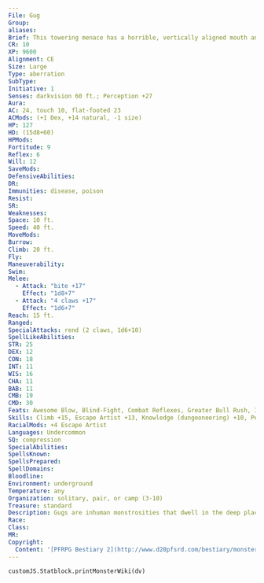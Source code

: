 ```yaml
---
File: Gug
Group: 
aliases: 
Brief: This towering menace has a horrible, vertically aligned mouth and arms that split at the elbows into twin clawed hands.
CR: 10
XP: 9600
Alignment: CE
Size: Large
Type: aberration
SubType: 
Initiative: 1
Senses: darkvision 60 ft.; Perception +27
Aura: 
AC: 24, touch 10, flat-footed 23
ACMods: (+1 Dex, +14 natural, -1 size)
HP: 127
HD: (15d8+60)
HPMods: 
Fortitude: 9
Reflex: 6
Will: 12
SaveMods: 
DefensiveAbilities: 
DR: 
Immunities: disease, poison
Resist: 
SR: 
Weaknesses: 
Space: 10 ft.
Speed: 40 ft.
MoveMods: 
Burrow: 
Climb: 20 ft.
Fly: 
Maneuverability: 
Swim: 
Melee: 
  - Attack: "bite +17"
    Effect: "1d8+7"
  - Attack: "4 claws +17"
    Effect: "1d6+7"
Reach: 15 ft.
Ranged: 
SpecialAttacks: rend (2 claws, 1d6+10)
SpellLikeAbilities: 
STR: 25
DEX: 12
CON: 18
INT: 11
WIS: 16
CHA: 11
BAB: 11
CMB: 19
CMD: 30
Feats: Awesome Blow, Blind-Fight, Combat Reflexes, Greater Bull Rush, Improved Bull Rush, Lunge, Power Attack, Skill Focus (Perception)
Skills: Climb +15, Escape Artist +13, Knowledge (dungeoneering) +10, Perception +27, Stealth +15, Survival +21
RacialMods: +4 Escape Artist
Languages: Undercommon
SQ: compression
SpecialAbilities: 
SpellsKnown: 
SpellsPrepared: 
SpellDomains: 
Bloodline: 
Environment: underground
Temperature: any
Organization: solitary, pair, or camp (3-10)
Treasure: standard
Description: Gugs are inhuman monstrosities that dwell in the deep places of the world. Whether they were banished to the dark lands by ancient gods or the light-loving races they terrorized, or perhaps were brought to the deep realms by dark powers from some even more inhuman nightmare realm, is unknown, but gugs are loathed by other races for their carnal rites of slaughter.  Gugs are 16 feet tall and weigh nearly 2,000 pounds, but they move with an eerie, unnatural gait as though their limbs contained far too many joints. They can contort and distend their limbs for greater reach or to wriggle easily through impossibly small passages. Gugs may cling for long hours to cave walls or just within dark side-caverns, lying in wait for prey to stumble too close. Their senses are keen, however, and their joy in the bloody hunt is considerable and gugs who catch the scent of blood may stalk their prey for long days, even venturing at times beyond their caves to dare the bright lands of the surface in search of tasty meat to drag back for their horrific sacrifices.  Gugs are savage fighters when driven by a strong leader, but on their own may flee if brought to fewer than half their hit points, carrying off fresh meat for later feasting if they are able. They can subsist on fungi, slimes, and molds as well as carrion and even undead flesh-particularly that of ghouls.  Some bloodthirsty gugs gain awful powers as gifts from their alien patrons. These monsters are known as savants.  They have a Charisma of 18 and can use invisibility, spike stones, transmute rock to mud, and unholy blight once per day each as spell-like abilities (CL 10th, concentration +14). Some become actual clerics or oracles of their mad gods-strange powers of darkness, insanity, and blood.  Gug savants add +1 to their CR.
Race: 
Class: 
MR: 
Copyright:
  Content: '[PFRPG Bestiary 2](http://www.d20pfsrd.com/bestiary/monster-listings/aberrations/gug)'
---
```

```dataviewjs
customJS.Statblock.printMonsterWiki(dv)
```
